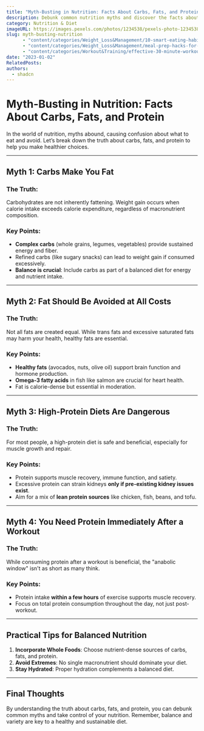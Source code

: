 ```yaml
---
title: "Myth-Busting in Nutrition: Facts About Carbs, Fats, and Protein"
description: Debunk common nutrition myths and discover the facts about carbs, fats, and protein to make informed dietary choices.
category: Nutrition & Diet
imageURL: https://images.pexels.com/photos/1234538/pexels-photo-1234538.jpeg?auto=compress&cs=tinysrgb&w=1260&h=750&dpr=1
slug: myth-busting-nutrition
      - "content/categories/Weight_Loss&Management/10-smart-eating-habits.md"
      - "content/categories/Weight_Loss&Management/meal-prep-hacks-for-weight-loss.md"
      - "content/categories/Workout&Training/effective-30-minute-workouts.md"
date: "2023-01-02"
RelatedPosts:
authors:
  - shadcn
---
```


# Myth-Busting in Nutrition: Facts About Carbs, Fats, and Protein

In the world of nutrition, myths abound, causing confusion about what to eat and avoid. Let’s break down the truth about carbs, fats, and protein to help you make healthier choices.

---

## **Myth 1: Carbs Make You Fat**

### **The Truth**:
Carbohydrates are not inherently fattening. Weight gain occurs when calorie intake exceeds calorie expenditure, regardless of macronutrient composition.

### **Key Points**:
- **Complex carbs** (whole grains, legumes, vegetables) provide sustained energy and fiber.
- Refined carbs (like sugary snacks) can lead to weight gain if consumed excessively.
- **Balance is crucial**: Include carbs as part of a balanced diet for energy and nutrient intake.

---

## **Myth 2: Fat Should Be Avoided at All Costs**

### **The Truth**:
Not all fats are created equal. While trans fats and excessive saturated fats may harm your health, healthy fats are essential.

### **Key Points**:
- **Healthy fats** (avocados, nuts, olive oil) support brain function and hormone production.
- **Omega-3 fatty acids** in fish like salmon are crucial for heart health.
- Fat is calorie-dense but essential in moderation.

---

## **Myth 3: High-Protein Diets Are Dangerous**

### **The Truth**:
For most people, a high-protein diet is safe and beneficial, especially for muscle growth and repair.

### **Key Points**:
- Protein supports muscle recovery, immune function, and satiety.
- Excessive protein can strain kidneys **only if pre-existing kidney issues exist**.
- Aim for a mix of **lean protein sources** like chicken, fish, beans, and tofu.

---

## **Myth 4: You Need Protein Immediately After a Workout**

### **The Truth**:
While consuming protein after a workout is beneficial, the "anabolic window" isn't as short as many think.

### **Key Points**:
- Protein intake **within a few hours** of exercise supports muscle recovery.
- Focus on total protein consumption throughout the day, not just post-workout.

---

## **Practical Tips for Balanced Nutrition**

1. **Incorporate Whole Foods**: Choose nutrient-dense sources of carbs, fats, and protein.
2. **Avoid Extremes**: No single macronutrient should dominate your diet.
3. **Stay Hydrated**: Proper hydration complements a balanced diet.

---

## **Final Thoughts**
By understanding the truth about carbs, fats, and protein, you can debunk common myths and take control of your nutrition. Remember, balance and variety are key to a healthy and sustainable diet.
